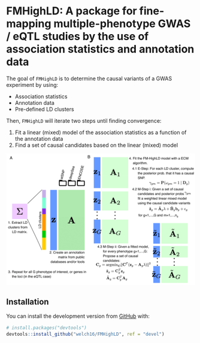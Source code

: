 
<!-- README.md is generated from README.Rmd. Please edit that file -->

# FMHighLD: A package for fine-mapping multiple-phenotype GWAS / eQTL studies by the use of association statistics and annotation data

The goal of `FMHighLD` is to determine the causal variants of a GWAS
experiment by using:

  - Association statistics
  - Annotation data
  - Pre-defined LD clusters

Then, `FMHighLD` will iterate two steps until finding convergence:

1.  Fit a linear (mixed) model of the association statistics as a
    function of the annotation data
2.  Find a set of causal candidates based on the linear (mixed) model

![overview](inst/figs/overview.png)

## Installation

You can install the development version from
[GitHub](https://github.com/) with:

``` r
# install.packages("devtools")
devtools::install_github("welch16/FMHighLD", ref = "devel")
```
